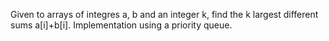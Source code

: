
Given to arrays of integres a, b and an integer k, find the k largest different sums a[i]+b[i]. Implementation using a priority queue.